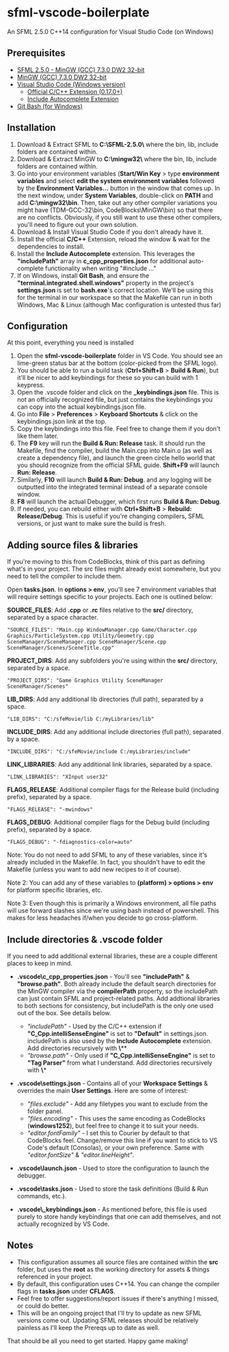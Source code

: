 # sfml-vscode-boilerplate
An SFML 2.5.0 C++14 configuration for Visual Studio Code (on Windows)

## Prerequisites

* [SFML 2.5.0 - MinGW (GCC) 7.3.0 DW2 32-bit](https://www.sfml-dev.org/files/SFML-2.5.0-windows-gcc-7.3.0-mingw-32-bit.zip)
* [MinGW (GCC) 7.3.0 DW2 32-bit](https://sourceforge.net/projects/mingw-w64/files/Toolchains%20targetting%20Win32/Personal%20Builds/mingw-builds/7.3.0/threads-posix/dwarf/i686-7.3.0-release-posix-dwarf-rt_v5-rev0.7z/download)
* [Visual Studio Code (Windows version)](https://code.visualstudio.com/download)
  * [Official C/C++ Extension (0.17.0+)](https://marketplace.visualstudio.com/items?itemName=ms-vscode.cpptools)
  * [Include Autocomplete Extension](https://marketplace.visualstudio.com/items?itemName=ajshort.include-autocomplete)
* [Git Bash (for Windows) ](https://git-scm.com/downloads)

## Installation

1. Download & Extract SFML to **C:\\SFML-2.5.0\\** where the bin, lib, include folders are contained within.
2. Download & Extract MinGW to **C:\\mingw32\\** where the bin, lib, include folders are contained within.
3. Go into your environment variables (**Start/Win Key** > type **environment variables** and select **edit the system environment variables** followed by the **Environment Variables...** button in the window that comes up. In the next window, under **System Variables**, double-click on **PATH** and add **C:\\mingw32\\bin**. Then, take out any other compiler variations you might have (TDM-GCC-32\bin, CodeBlocks\MinGW\bin) so that there are no conflicts. Obviously, if you still want to use these other compilers, you'll need to figure out your own solution.
4. Download & Install Visual Studio Code if you don't already have it.
5. Install the official **C/C++** Extension, reload the window & wait for the dependencies to install.
6. Install the **Include Autocomplete** extension. This leverages the **"includePath"** array in **c\_cpp\_properties.json** for additional auto-complete functionality when writing "#include ..."
7. If on Windows, install **Git Bash**, and ensure the **"terminal.integrated.shell.windows"** property in the project's **settings.json** is set to **bash.exe**'s correct location. We'll be using this for the terminal in our workspace so that the Makefile can run in both Windows, Mac & Linux (although Mac configuration is untested thus far)

## Configuration

At this point, everything you need is installed

1. Open the **sfml-vscode-boilerplate** folder in VS Code. You should see an lime-green status bar at the bottom (color-picked from the SFML logo).
2. You should be able to run a build task (**Ctrl+Shift+B** > **Build & Run**), but it'll be nicer to add keybindings for these so you can build with 1 keypress.
3. Open the .vscode folder and click on the **\_keybindings.json** file. This is not an officially recognized file, but just contains the keybindings you can copy into the actual keybindings.json file.
4. Go into **File** > **Preferences** > **Keyboard Shortcuts** & click on the keybindings.json link at the top.
5. Copy the keybindings into this file. Feel free to change them if you don't like them later.
6. The **F9** key will run the **Build & Run: Release** task. It should run the Makefile, find the compiler, build the Main.cpp into Main.o (as well as create a dependency file), and launch the green circle hello world that you should recognize from the official SFML guide. **Shift+F9** will launch **Run: Release**.
7. Similarly, **F10** will launch **Build & Run: Debug**. and any logging will be outputted into the integrated terminal instead of a separate console window.
8. **F8** will launch the actual Debugger, which first runs **Build & Run: Debug**.
9. If needed, you can rebuild either with **Ctrl+Shift+B** > **Rebuild: Release/Debug**. This is useful if you're changing compilers, SFML versions, or just want to make sure the build is fresh.

## Adding source files & libraries

If you're moving to this from CodeBlocks, think of this part as defining what's in your project. The src files might already exist somewhere, but you need to tell the compiler to include them. 

Open **tasks.json**. In **options > env**, you'll see 7 environment variables that will require settings specific to your projects. Each one is outlined below:

**SOURCE_FILES**: Add **.cpp** or **.rc** files relative to the **src/** directory, separated by a space character.
```
"SOURCE_FILES": "Main.cpp WindowManager.cpp Game/Character.cpp Graphics/ParticleSystem.cpp Utility/Geometry.cpp SceneManager/SceneManager.cpp SceneManager/Scene.cpp SceneManager/Scenes/SceneTitle.cpp"
```

**PROJECT_DIRS**: Add any subfolders you're using within the **src/** directory, separated by a space.
```
"PROJECT_DIRS": "Game Graphics Utility SceneManager SceneManager/Scenes"
```

**LIB_DIRS**: Add any additional lib directories (full path), separated by a space.
```
"LIB_DIRS": "C:/sfeMovie/lib C:/myLibraries/lib"
```

**INCLUDE_DIRS**: Add any additional include directories (full path), separated by a space.
```
"INCLUDE_DIRS": "C:/sfeMovie/include C:/myLibraries/include"
```

**LINK_LIBRARIES**: Add any additional link libraries, separated by a space.
```
"LINK_LIBRARIES": "XInput user32"
```

**FLAGS_RELEASE**: Additional compiler flags for the Release build (including prefix), separated by a space.
```
"FLAGS_RELEASE": "-mwindows"
```

**FLAGS_DEBUG**: Additional compiler flags for the Debug build (including prefix), separated by a space.
```
"FLAGS_DEBUG": "-fdiagnostics-color=auto"
```

Note: You do not need to add SFML to any of these variables, since it's already included in the Makefile. In fact, you shouldn't have to edit the Makefile (unless you want to add new recipes to it of course).

Note 2: You can add any of these variables to **(platform) > options > env** for platform specific libraries, etc.

Note 3: Even though this is primarily a Windows environment, all file paths will use forward slashes since we're using bash instead of powershell. This makes for less headaches if/when you decide to go cross-platform.

## Include directories & .vscode folder

If you need to add additional external libraries, these are a couple different places to keep in mind.

* **.vscode\\c\_cpp\_properties.json** - You'll see **"includePath"** & **"browse.path"**. Both already include the default search directories for the MinGW compiler via the **compilerPath** property, so the includePath can just contain SFML and project-related paths. Add addtional libraries to both sections for consistency, but includePath is the only one used out of the box. See details below.

  * _"includePath"_ - Used by the C/C++ extension if **"C_Cpp.intelliSenseEngine"** is set to **"Default"** in settings.json. includePath is also used by the **Include Autocomplete** extension. Add directories recursively with **\\****
  * _"browse.path"_ - Only used if **"C_Cpp.intelliSenseEngine"** is set to **"Tag Parser"** from what I understand. Add directories recursively with **\\***

* **.vscode\\settings.json** - Contains all of your **Workspace Settings** & overrides the main **User Settings**. Here are some of interest:

  * _"files.exclude"_ - Add any filetypes you want to exclude from the folder panel.
  * _"files.encoding"_ - This uses the same encoding as CodeBlocks (**windows1252**), but feel free to change it to suit your needs.
  * _"editor.fontFamily"_ - I set this to Courier by default to that CodeBlocks feel. Change/remove this line if you want to stick to VS Code's default (Consolas), or your own preference. Same with _"editor.fontSize"_ & _"editor.lineHeight"_.

* **.vscode\\launch.json** - Used to store the configuration to launch the debugger.
* **.vscode\\tasks.json** - Used to store the task definitions (Build & Run commands, etc.).
* **.vscode\\_keybindings.json** - As mentioned before, this file is used purely to store handy keybindings that one can add themselves, and not actually recognized by VS Code.

## Notes

* This configuration assumes all source files are contained within the **src** folder, but uses the **root** as the working directory for assets & things referenced in your project.
* By default, this configuration uses C++14. You can change the compiler flags in **tasks.json** under **CFLAGS**.
* Feel free to offer suggestions/report issues if there's anything I missed, or could do better.
* This will be an ongoing project that I'll try to update as new SFML versions come out. Updating SFML releases should be relatively painless as I'll keep the Prereqs up to date as well.


That should be all you need to get started. Happy game making!